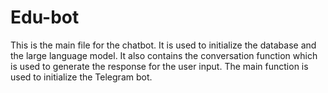 # Edu-bot
This is the main file for the chatbot. It is used to initialize the database and the large language model. It also contains the conversation function which is used to generate the response for the user input. The main function is used to initialize the Telegram bot.
